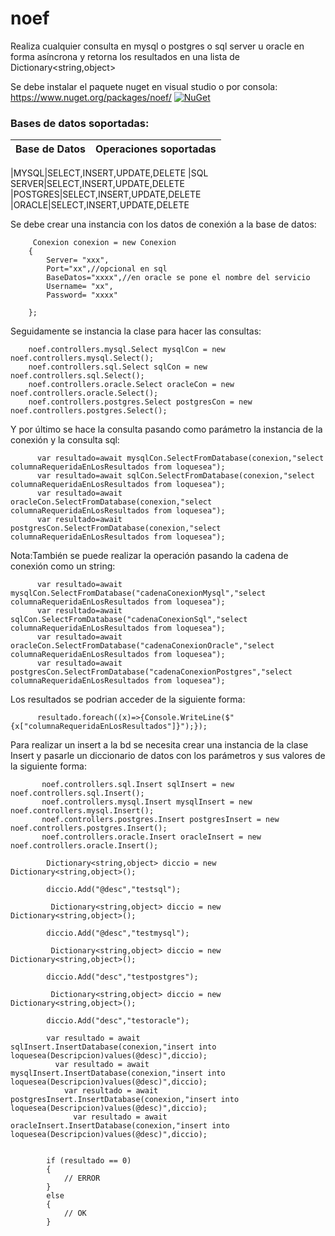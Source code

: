 # noef
Realiza cualquier consulta  en mysql o postgres o sql server u oracle en forma asíncrona y retorna los resultados en una lista de Dictionary<string,object>


Se debe instalar el paquete nuget en visual studio o por consola: https://www.nuget.org/packages/noef/ [![NuGet](https://img.shields.io/nuget/v/CarouselView.FormsPlugin.svg?label=NuGet)](https://www.nuget.org/packages/noef/)

### Bases de datos soportadas:

|Base de Datos|Operaciones soportadas|
| ------------------- |-------------------|

|MYSQL|SELECT,INSERT,UPDATE,DELETE
|SQL SERVER|SELECT,INSERT,UPDATE,DELETE
|POSTGRES|SELECT,INSERT,UPDATE,DELETE
|ORACLE|SELECT,INSERT,UPDATE,DELETE


Se debe crear una instancia con los datos de conexión a la base de datos:
  
         Conexion conexion = new Conexion
        {
            Server= "xxx",
            Port="xx",//opcional en sql
            BaseDatos="xxxx",//en oracle se pone el nombre del servicio
            Username= "xx",
            Password= "xxxx"

        };

      
 Seguidamente se instancia la clase para hacer las consultas:
 
        noef.controllers.mysql.Select mysqlCon = new noef.controllers.mysql.Select();
        noef.controllers.sql.Select sqlCon = new noef.controllers.sql.Select();
        noef.controllers.oracle.Select oracleCon = new noef.controllers.oracle.Select();
        noef.controllers.postgres.Select postgresCon = new noef.controllers.postgres.Select();
        
        
Y por último se hace la consulta pasando como parámetro la instancia de la conexión y la consulta sql:

          var resultado=await mysqlCon.SelectFromDatabase(conexion,"select columnaRequeridaEnLosResultados from loquesea");
          var resultado=await sqlCon.SelectFromDatabase(conexion,"select columnaRequeridaEnLosResultados from loquesea");
          var resultado=await oracleCon.SelectFromDatabase(conexion,"select columnaRequeridaEnLosResultados from loquesea");
          var resultado=await postgresCon.SelectFromDatabase(conexion,"select columnaRequeridaEnLosResultados from loquesea");
          
  Nota:También se puede realizar la operación pasando la cadena de conexión como un string:
  
          var resultado=await mysqlCon.SelectFromDatabase("cadenaConexionMysql","select columnaRequeridaEnLosResultados from loquesea");
          var resultado=await sqlCon.SelectFromDatabase("cadenaConexionSql","select columnaRequeridaEnLosResultados from loquesea");
          var resultado=await oracleCon.SelectFromDatabase("cadenaConexionOracle","select columnaRequeridaEnLosResultados from loquesea");
          var resultado=await postgresCon.SelectFromDatabase("cadenaConexionPostgres","select columnaRequeridaEnLosResultados from loquesea");
         
         
         
Los resultados se podrian acceder de la siguiente forma:

          resultado.foreach((x)=>{Console.WriteLine($"{x["columnaRequeridaEnLosResultados"]}");});
          
Para realizar un insert a la bd se necesita crear una instancia de la clase Insert y pasarle un diccionario de datos con los parámetros y sus valores de la siguiente forma:


           noef.controllers.sql.Insert sqlInsert = new noef.controllers.sql.Insert();
           noef.controllers.mysql.Insert mysqlInsert = new noef.controllers.mysql.Insert();
           noef.controllers.postgres.Insert postgresInsert = new noef.controllers.postgres.Insert();
           noef.controllers.oracle.Insert oracleInsert = new noef.controllers.oracle.Insert();

            Dictionary<string,object> diccio = new Dictionary<string,object>();

            diccio.Add("@desc","testsql");
            
             Dictionary<string,object> diccio = new Dictionary<string,object>();

            diccio.Add("@desc","testmysql");
            
             Dictionary<string,object> diccio = new Dictionary<string,object>();

            diccio.Add("desc","testpostgres");
            
             Dictionary<string,object> diccio = new Dictionary<string,object>();

            diccio.Add("desc","testoracle");

            var resultado = await sqlInsert.InsertDatabase(conexion,"insert into loquesea(Descripcion)values(@desc)",diccio);
              var resultado = await mysqlInsert.InsertDatabase(conexion,"insert into loquesea(Descripcion)values(@desc)",diccio);
                var resultado = await postgresInsert.InsertDatabase(conexion,"insert into loquesea(Descripcion)values(@desc)",diccio);
                  var resultado = await oracleInsert.InsertDatabase(conexion,"insert into loquesea(Descripcion)values(@desc)",diccio);
                  

            if (resultado == 0)
            {
                // ERROR
            }
            else
            {
                // OK
            }
          
          
     
          
       
